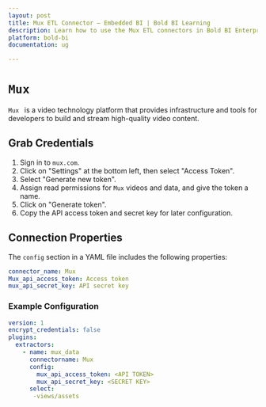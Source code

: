 ```yaml
---
layout: post
title: Mux ETL Connector – Embedded BI | Bold BI Learning
description: Learn how to use the Mux ETL connectors in Bold BI Enterprise Edition. Discover simple steps to integrate data smoothly and make the most of your analytics.
platform: bold-bi
documentation: ug

---
```


# ``Mux``

``Mux `` is a video technology platform that provides infrastructure and tools for developers to build and stream high-quality video content.

## Grab Credentials

1. Sign in to ``mux.com``.
2. Click on "Settings" at the bottom left, then select "Access Token".
3. Select "Generate new token".
4. Assign read permissions for `Mux` videos and data, and give the token a name.
5. Click on "Generate token".
6. Copy the API access token and secret key for later configuration.

## Connection Properties

The `config` section in a YAML file includes the following properties:

```yaml
connector_name: Mux
Mux_api_access_token: Access token
mux_api_secret_key: API secret key
```


### Example Configuration

```yaml
version: 1
encrypt_credentials: false
plugins:
  extractors:
    - name: mux_data
      connectorname: Mux
      config:
        mux_api_access_token: <API TOKEN>
        mux_api_secret_key: <SECRET KEY>
      select:
       -views/assets
```

